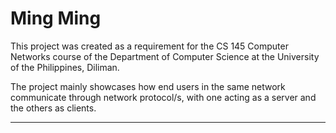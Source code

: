 # Ming Ming

This project was created as a requirement for the CS 145 Computer Networks course of the Department of Computer Science at the University of the Philippines, Diliman.

The project mainly showcases how end users in the same network communicate through network protocol/s, with one acting as a server and the others as clients.

-----------------------